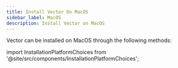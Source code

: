 ```yaml
---
title: Install Vector On MacOS
sidebar_label: MacOS
description: Install Vector on MacOS
---
```


Vector can be installed on MacOS through the following methods:

import InstallationPlatformChoices from '@site/src/components/InstallationPlatformChoices';

<InstallationPlatformChoices docker={true} os="macos" packageManager="homebrew" />



